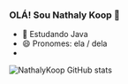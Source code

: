 ### OLÁ! Sou Nathaly Koop 👋

- 🌱 Estudando Java 
- 😄 Pronomes: ela / dela
- </div>
![NathalyKoop GitHub stats](https://github-readme-stats.vercel.app/api?username=NathalyKoop&show_icons=true&theme=ambient_gradient)
